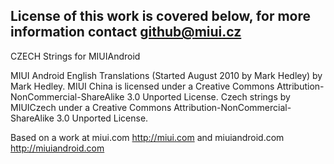 License of this work is covered below, for more information contact github@miui.cz
---------------------------------------------------------------------------------------------
CZECH Strings for MIUIAndroid

MIUI Android English Translations (Started August 2010 by Mark Hedley) by Mark Hedley.
MIUI China is licensed under a Creative Commons Attribution-NonCommercial-ShareAlike 3.0 Unported License.
Czech strings by MIUICzech under a Creative Commons Attribution-NonCommercial-ShareAlike 3.0 Unported License.

Based on a work at miui.com http://miui.com and miuiandroid.com http://miuiandroid.com